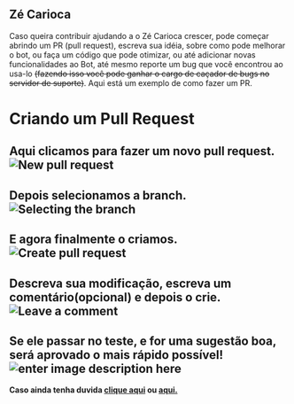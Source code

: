 ## Zé Carioca
Caso queira contribuir ajudando a o Zé Carioca crescer, pode começar abrindo um PR (pull request), escreva sua idéia, sobre como pode melhorar o bot, ou faça um código que pode otimizar, ou até adicionar novas funcionalidades ao Bot, até mesmo reporte um bug que você encontrou ao usa-lo ~~(fazendo isso você pode ganhar o cargo de caçador de bugs no servidor de suporte)~~. Aqui está um exemplo de como fazer um PR.
# Criando um Pull Request


 Aqui clicamos para fazer um novo pull request.
![New pull request](https://i.imgur.com/uDo4TnU.png)
  -
 
   Depois selecionamos a branch.
![Selecting the branch](https://i.imgur.com/BDxz55q.png)
-
E agora finalmente o criamos.
![Create pull request](https://i.imgur.com/GXcfUVb.png)
-
Descreva sua modificação, escreva um comentário(opcional) e depois o crie.
![Leave a comment](https://i.imgur.com/M3pG8Bd.png)
-
Se ele passar no teste, e for uma sugestão boa, será aprovado o mais rápido possível!
![enter image description here](https://i.imgur.com/Z0uqMPr.png)
-
**Caso ainda tenha duvida [clique aqui](https://docs.github.com/en/github/collaborating-with-issues-and-pull-requests/creating-a-pull-request) ou [aqui.](https://docs.github.com/articles/using-pull-requests)**

